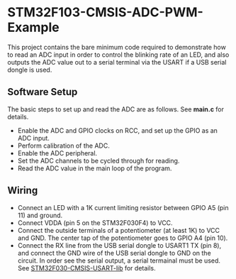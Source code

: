 # STM32F103-CMSIS-ADC-PWM-Example
This project contains the bare minimum code required to demonstrate how to read an ADC input in order to control the blinking rate of an LED, and also
outputs the ADC value out to a serial terminal via the USART if a USB serial dongle is used.<br>

## Software Setup
The basic steps to set up and read the ADC are as follows. See **main.c** for details.
+ Enable the ADC and GPIO clocks on RCC, and set up the GPIO as an ADC input.
+ Perform calibration of the ADC.
+ Enable the ADC peripheral.
+ Set the ADC channels to be cycled through for reading.
+ Read the ADC value in the main loop of the program.

## Wiring
+ Connect an LED with a 1K current limiting resistor between GPIO A5 (pin 11) and ground.
+ Connect VDDA (pin 5 on the STM32F030F4) to VCC.
+ Connect the outside terminals of a potentiometer (at least 1K) to VCC and GND. The center tap of the potentiometer goes to GPIO&nbsp;A4 (pin&nbsp;10).
+ Connect the RX line from the USB serial dongle to USART1 TX (pin 8), and connect the GND wire of the USB serial dongle to GND on the circuit. In order see the serial output, a serial termainal must be used. See
[STM32F030-CMSIS-USART-lib](https://github.com/ezdenki/STM32F030-CMSIS-USART-lib) for details.
